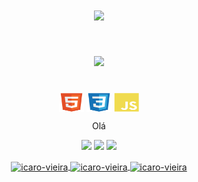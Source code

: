 <h1 align="center">
  <img src="https://user-images.githubusercontent.com/78177376/167144968-d05eaed7-4c73-4973-b722-ba2d72663292.png" />
</h1>
<h1 align="center">
  <img src="https://static.imasters.com.br/wp-content/uploads/2015/11/4_Progresso4.gif" border-radius="50%"/>
</h1>

<div style="display: inline_block" align="center"><br>
  <img align="center" alt="HTML Icon" height="30" width="40" src="https://raw.githubusercontent.com/devicons/devicon/master/icons/html5/html5-original.svg">
  <img align="center" alt="CSS Icon" height="30" width="40" src="https://raw.githubusercontent.com/devicons/devicon/master/icons/css3/css3-original.svg">
  <img align="center" alt="JavaScript Icon" height="30" width="40" src="https://raw.githubusercontent.com/devicons/devicon/master/icons/javascript/javascript-plain.svg">
</div>
<p align="center">
 Olá 
</p>


<div align="center"> 
  <a href="https://www.instagram.com/vieiraicaro_/" target="_blank"><img src="https://img.shields.io/badge/-Instagram-%23E4405F?style=for-the-badge&logo=instagram&logoColor=white" target="_blank"></a>
 <a href = "mailto:icaro.vieira1202@gmail.com"><img src="https://img.shields.io/badge/-Gmail-%23333?style=for-the-badge&logo=gmail&logoColor=red" target="_blank"></a>
  <a href="https://www.linkedin.com/in/%C3%ADcaro-vieira-8103a4207/" target="_blank"><img src="https://img.shields.io/badge/-LinkedIn-%230077B5?style=for-the-badge&logo=linkedin&logoColor=white" target="_blank"></a>
</div>

<p align="center">
      <a href="https://codepen.io/icaro-vieira" target="_blank">
        <img align="center" src="https://cdn.jsdelivr.net/npm/simple-icons@3.0.1/icons/codepen.svg" alt="icaro-vieira" height="20" width="20" />
      </a>
      <a href="https://www.linkedin.com/in/%C3%ADcaro-vieira-8103a4207" target="_blank">
        <img align="center" src="https://cdn.jsdelivr.net/npm/simple-icons@3.0.1/icons/linkedin.svg" alt="icaro-vieira" height="20" width="20"/>
      </a>
      <a href="https://www.instagram.com/vieiraicaro_" target="_blank">
        <img align="center" src="https://cdn.jsdelivr.net/npm/simple-icons@3.0.1/icons/instagram.svg" alt="icaro-vieira" height="20" width="20" />
      </a>
</p>
